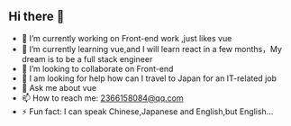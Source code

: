 ## Hi there 👋
- 🔭 I’m currently working on Front-end work ,just likes vue
- 🌱 I’m currently learning vue,and I will learn react in a few months，My dream is to be a full stack engineer
- 👯 I’m looking to collaborate on Front-end
- 🤔 I am looking for help how can I travel to Japan for an IT-related job
- 💬 Ask me about vue
- 📫 How to reach me: 2366158084@qq.com
- ⚡ Fun fact: I can speak Chinese,Japanese and English,but English...

